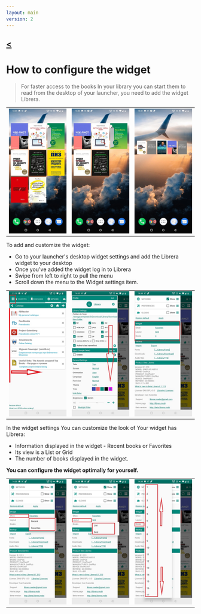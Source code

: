 ```yaml
---
layout: main
version: 2
---
```

[<](/wiki/faq/de)
---
# How to configure the widget

> For faster access to the books In your library you can start them to read from the desktop of your launcher,
you need to add the widget Librera.


||||
|-|-|-|
|![](6.jpg)|![](9.jpg)|![](10.jpg)|


To add and customize the widget:

* Go to your launcher's desktop widget settings and add the Librera widget to your desktop 
* Once you've added the widget log in to Librera
* Swipe from left to right to pull the menu
* Scroll down the menu to the Widget settings item.

||||
|-|-|-|
|![](20.jpg)|![](21.jpg)|![](22.jpg)|

In the widget settings You can customize the look of Your widget has Librera:

* Information displayed in the widget - Recent books or Favorites
* Its view is a List or Grid
* The number of books displayed in the widget. 

**You can configure the widget optimally for yourself.**

||||
|-|-|-|
|![](2.jpg)|![](3.jpg)|![](4.jpg)|


